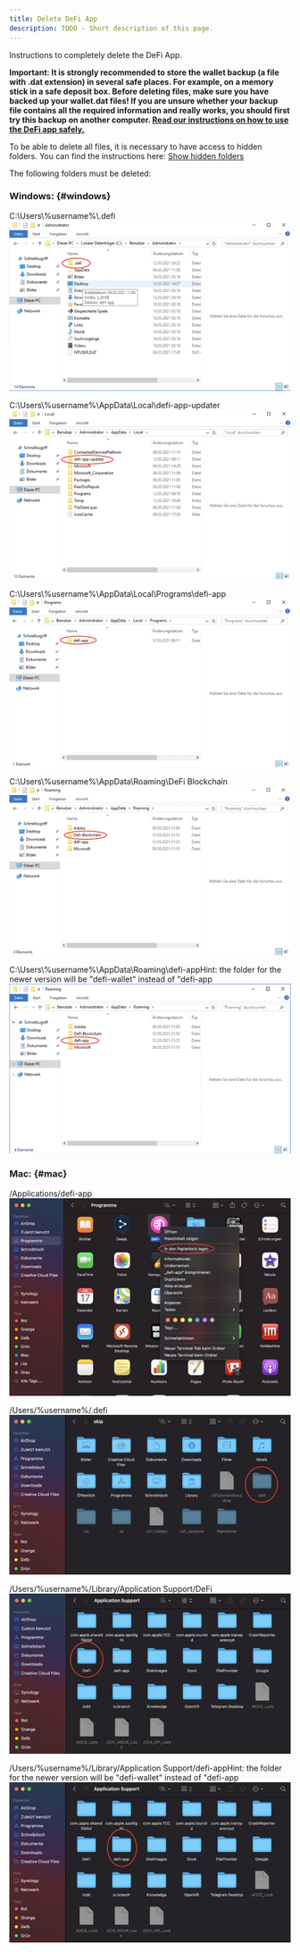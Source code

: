 ```yaml
---
title: Delete DeFi App
description: TODO - Short description of this page.
---
```


Instructions to completely delete the DeFi App.

**Important: It is strongly recommended to store the wallet backup (a file with .dat extension) in several safe places. For example, on a memory stick in a safe deposit box. Before deleting files, make sure you have backed up your wallet.dat files! If you are unsure whether your backup file contains all the required information and really works, you should first try this backup on another computer. [Read our instructions on how to use the DeFi app safely.](./Suggestion_for_using_the_DeFi_app.md)**

To be able to delete all files, it is necessary to have access to hidden folders. You can find the instructions here: [Show hidden folders](./Show_hidden_folders.md)

The following folders must be deleted:

### Windows: {#windows}

C:\Users\\%username%\\.defi
![](../media/deletedefiapp_EN_01.png)

C:\Users\\%username%\AppData\Local\defi-app-updater
![](../media/deletedefiapp_EN_02.png)

C:\Users\\%username%\AppData\Local\Programs\defi-app
![](../media/deletedefiapp_EN_03.png)

C:\Users\\%username%\AppData\Roaming\DeFi Blockchain
![](../media/deletedefiapp_EN_04.png)

C:\Users\\%username%\AppData\Roaming\defi-appHint: the folder for the newer version will be "defi-wallet" instead of "defi-app
![](../media/deletedefiapp_EN_05.png)

### Mac: {#mac}

/Applications/defi-app
![/Applications/defi-app](../media/deletedefiapp_EN_06.png)

/Users/%username%/.defi
![/Users/%username%/.defi](../media/deletedefiapp_EN_07.png)

/Users/%username%/Library/Application Support/DeFi
![/Users/%username%/Library/Application Support/DeFi](../media/deletedefiapp_EN_08.png)

/Users/%username%/Library/Application Support/defi-appHint: the folder for the newer version will be "defi-wallet" instead of "defi-app
![/Users/%username%/Library/Application Support/defi-appHint: the folder for the newer version will be "defi-wallet" instead of "defi-app](../media/deletedefiapp_EN_09.png)
